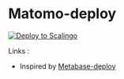 # Matomo-deploy

[![Deploy to Scalingo](https://cdn.scalingo.com/deploy/button.svg)](https://my.scalingo.com/deploy?source=https://github.com/1024pix/matomo-scalingo-deploy)

Links :
- Inspired by [Metabase-deploy](https://github.com/1024pix/metabase-deploy)
